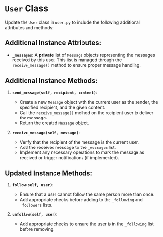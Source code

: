 # `User` Class

Update the `User` class in `user.py` to include the following additional attributes and methods:

## Additional Instance Attributes:

- **`_messages`**: A **private** list of `Message` objects representing the messages received by this user. This list is managed through the `receive_message()` method to ensure proper message handling.

## Additional Instance Methods:

1. **`send_message(self, recipient, content)`**: 
   - Create a new `Message` object with the current user as the sender, the specified recipient, and the given content.
   - Call the `receive_message()` method on the recipient user to deliver the message.
   - Return the created `Message` object.

2. **`receive_message(self, message)`**: 
   - Verify that the recipient of the message is the current user.
   - Add the received message to the `_messages` list.
   - Implement any necessary operations to mark the message as received or trigger notifications (if implemented).

## Updated Instance Methods:

1. **`follow(self, user)`**: 
   - Ensure that a user cannot follow the same person more than once.
   - Add appropriate checks before adding to the `_following` and `_followers` lists.

2. **`unfollow(self, user)`**: 
   - Add appropriate checks to ensure the user is in the `_following` list before removing.
